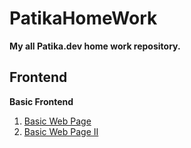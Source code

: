 # PatikaHomeWork

**My all Patika.dev  home work repository.**

## Frontend
**Basic Frontend**
1. [Basic Web Page](https://github.com/lalmazari/PatikaHomeWork/tree/main/Frontend/Basic%20Frontend/HTML/1.Basic%20Web%20Page)
2. [Basic Web Page II]()